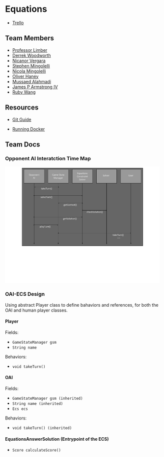 # Equations

* [Trello](https://trello.com/b/NrDTWWid/equations)

## Team Members
* [Professor Limber](https://github.com/mlimber)
* [Derrek Woodworth](https://github.com/DerrekWoodworth)
* [Nicanor Vergara](https://gitbub.com/npvergara)
* [Stephen Mingolelli](https://github.com/smingolelli)
* [Nicola Mingolelli](https://github.com/nmingolelli)
* [Oliver Haney](https://github.com/haney-oliver)
* [Mussaed Alahmadi](https://github.com/mussaed)
* [James P Armstrong IV](https://github.com/PlanetaryTennis)
* [Ruby Wang](https://github.com/Rubyw123) 

## Resources
* [Git Guide](git-guide.md)

* [Running Docker](https://docs.docker.com/get-started/part2/)

## Team Docs

### Opponent AI Interatction Time Map
![oai-timemap](/readme-images/EquationsComputerOpponentInteractionTimeMap.png "Time Map")
### OAI-ECS Design 
Using abstract Player class to define bahaviors and references, for both the OAI and human player classes. 

#### Player
Fields: 
 - `GameStateManager gsm`
 - `String name`

Behaviors:
 - `void takeTurn()`

#### OAI
Fields:
 - `GameStateManager gsm (inherited)`
 - `String name (inherited)`
 - `Ecs ecs` 

Behaviors:
 - `void takeTurn() (inherited)`

#### EquationsAnswerSolution (Entrypoint of the ECS) 
 - `Score calculateScore()`

 
